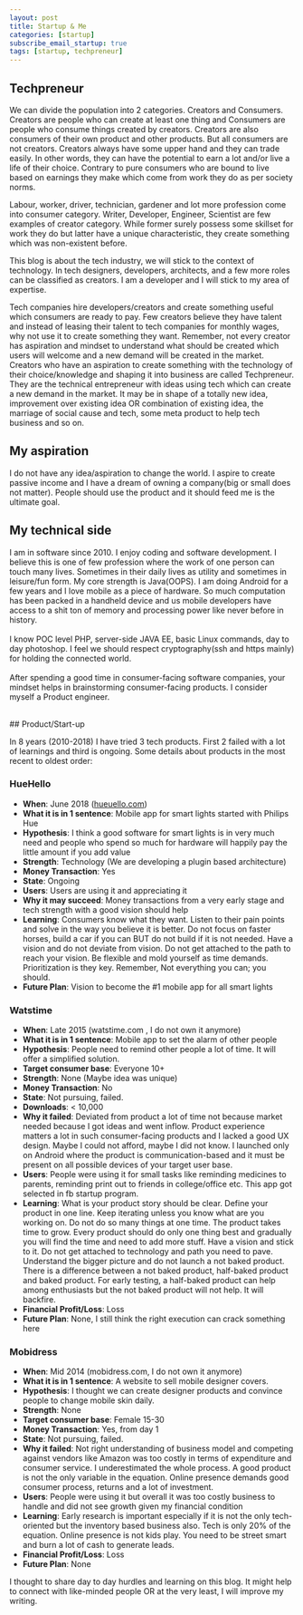 ```yaml
---
layout: post
title: Startup & Me
categories: [startup]
subscribe_email_startup: true
tags: [startup, techpreneur]
---
```


## Techpreneur

We can divide the population into 2 categories. Creators and Consumers. Creators are people who can create at least one thing and Consumers are people who consume things created by creators. Creators are also consumers of their own product and other products. But all consumers are not creators. Creators always have some upper hand and they can trade easily. In other words, they can have the potential to earn a lot and/or live a life of their choice. Contrary to pure consumers who are bound to live based on earnings they make which come from work they do as per society norms.

Labour, worker, driver, technician, gardener and lot more profession come into consumer category. Writer, Developer, Engineer, Scientist are few examples of creator category. While former surely possess some skillset for work they do but latter have a unique characteristic, they create something which was non-existent before.

This blog is about the tech industry, we will stick to the context of technology. In tech designers, developers, architects, and a few more roles can be classified as creators. I am a developer and I will stick to my area of expertise.

Tech companies hire developers/creators and create something useful which consumers are ready to pay. Few creators believe they have talent and instead of leasing their talent to tech companies for monthly wages, why not use it to create something they want. Remember, not every creator has aspiration and mindset to understand what should be created which users will welcome and a new demand will be created in the market. Creators who have an aspiration to create something with the technology of their choice/knowledge and shaping it into business are called Techpreneur. They are the technical entrepreneur with ideas using tech which can create a new demand in the market. It may be in shape of a totally new idea, improvement over existing idea OR combination of existing idea, the marriage of social cause and tech, some meta product to help tech business and so on.

## My aspiration

I do not have any idea/aspiration to change the world. I aspire to create passive income and I have a dream of owning a company(big or small does not matter). People should use the product and it should feed me is the ultimate goal.

## My technical side

I am in software since 2010. I enjoy coding and software development. I believe this is one of few profession where the work of one person can touch many lives. Sometimes in their daily lives as utility and sometimes in leisure/fun form. My core strength is Java(OOPS). I am doing Android for a few years and I love mobile as a piece of hardware. So much computation has been packed in a handheld device and us mobile developers have access to a shit ton of memory and processing power like never before in history. <br><br>I know POC level PHP, server-side JAVA EE, basic Linux commands, day to day photoshop. I feel we should respect cryptography(ssh and https mainly) for holding the connected world. <br> <br> After spending a good time in consumer-facing software companies, your mindset helps in brainstorming consumer-facing products. I consider myself a Product engineer.

<br>
## Product/Start-up

In 8 years (2010-2018) I have tried 3 tech products. First 2 failed with a lot of learnings and third is ongoing. Some details about products in the most recent to oldest order:


### HueHello
- **When**: June 2018 ([hueuello.com](https://huehello.com))
- **What it is in 1 sentence**: Mobile app for smart lights started with Philips Hue
- **Hypothesis**: I think a good software for smart lights is in very much need and people who spend so much for hardware will happily pay the little amount if you add value
- **Strength**: Technology (We are developing a plugin based architecture)
- **Money Transaction**: Yes
- **State**: Ongoing
- **Users**: Users are using it and appreciating it
- **Why it may succeed**: Money transactions from a very early stage and tech strength with a good vision should help
- **Learning**: Consumers know what they want. Listen to their pain points and solve in the way you believe it is better. Do not focus on faster horses, build a car if you can BUT do not build if it is not needed. Have a vision and do not deviate from vision. Do not get attached to the path to reach your vision. Be flexible and mold yourself as time demands. Prioritization is they key. Remember, Not everything you can; you should.
- **Future Plan**: Vision to become the #1 mobile app for all smart lights


### Watstime
- **When**: Late 2015 (watstime.com , I do not own it anymore)
- **What it is in 1 sentence**: Mobile app to set the alarm of other people
- **Hypothesis**: People need to remind other people a lot of time. It will offer a simplified solution.
- **Target consumer base**: Everyone 10+
- **Strength**: None (Maybe idea was unique)
- **Money Transaction**: No
- **State**: Not pursuing, failed. 
- **Downloads**: < 10,000
- **Why it failed**: Deviated from product a lot of time not because market needed because I got ideas and went inflow. Product experience matters a lot in such consumer-facing products and I lacked a good UX design. Maybe I could not afford, maybe I did not know. I launched only on Android where the product is communication-based and it must be present on all possible devices of your target user base.
- **Users**: People were using it for small tasks like reminding medicines to parents, reminding print out to friends in college/office etc. This app got selected in fb startup program.
- **Learning**: What is your product story should be clear. Define your product in one line. Keep iterating unless you know what are you working on. Do not do so many things at one time. The product takes time to grow. Every product should do only one thing best and gradually you will find the time and need to add more stuff. Have a vision and stick to it. Do not get attached to technology and path you need to pave. Understand the bigger picture and do not launch a not baked product. There is a difference between a not baked product, half-baked product and baked product. For early testing, a half-baked product can help among enthusiasts but the not baked product will not help. It will backfire.
- **Financial Profit/Loss**: Loss
- **Future Plan**: None, I still think the right execution can crack something here

### Mobidress 
- **When**: Mid 2014 (mobidress.com, I do not own it anymore)
- **What it is in 1 sentence**: A website to sell mobile designer covers.
- **Hypothesis**: I thought we can create designer products and convince people to change mobile skin daily. 
- **Strength**: None
- **Target consumer base**: Female 15-30
- **Money Transaction**: Yes, from day 1
- **State**: Not pursuing, failed. 
- **Why it failed**: Not right understanding of business model and competing against vendors like Amazon was too costly in terms of expenditure and consumer service. I underestimated the whole process. A good product is not the only variable in the equation. Online presence demands good consumer process, returns and a lot of investment. 
- **Users**: People were using it but overall it was too costly business to handle and did not see growth given my financial condition
- **Learning**: Early research is important especially if it is not the only tech-oriented but the inventory based business also. Tech is only 20% of the equation. Online presence is not kids play. You need to be street smart and burn a lot of cash to generate leads. 
- **Financial Profit/Loss**: Loss
- **Future Plan**: None


I thought to share day to day hurdles and learning on this blog. It might help to connect with like-minded people OR at the very least, I will improve my writing. 



